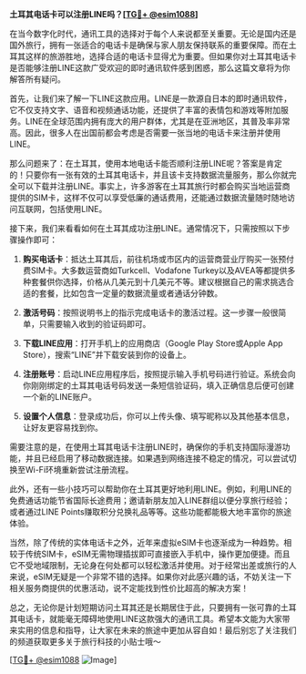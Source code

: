 **土耳其电话卡可以注册LINE吗？[[TG💪+ @esim1088](https://t.me/s/esim1088)]**

在当今数字化时代，通讯工具的选择对于每个人来说都至关重要。无论是国内还是国外旅行，拥有一张适合的电话卡是确保与家人朋友保持联系的重要保障。而在土耳其这样的旅游胜地，选择合适的电话卡显得尤为重要。但如果你对土耳其电话卡是否能够注册LINE这款广受欢迎的即时通讯软件感到困惑，那么这篇文章将为你解答所有疑问。

首先，让我们来了解一下LINE这款应用。LINE是一款源自日本的即时通讯软件，它不仅支持文字、语音和视频通话功能，还提供了丰富的表情包和游戏等附加服务。LINE在全球范围内拥有庞大的用户群体，尤其是在亚洲地区，其普及率非常高。因此，很多人在出国前都会考虑是否需要一张当地的电话卡来注册并使用LINE。

那么问题来了：在土耳其，使用本地电话卡能否顺利注册LINE呢？答案是肯定的！只要你有一张有效的土耳其电话卡，并且该卡支持数据流量服务，那么你就完全可以下载并注册LINE。事实上，许多游客在土耳其旅行时都会购买当地运营商提供的SIM卡，这样不仅可以享受低廉的通话费用，还能通过数据流量随时随地访问互联网，包括使用LINE。

接下来，我们来看看如何在土耳其成功注册LINE。通常情况下，只需按照以下步骤操作即可：

1. **购买电话卡**：抵达土耳其后，前往机场或市区内的运营商营业厅购买一张预付费SIM卡。大多数运营商如Turkcell、Vodafone Turkey以及AVEA等都提供多种套餐供你选择，价格从几美元到十几美元不等。建议根据自己的需求挑选合适的套餐，比如包含一定量的数据流量或者通话分钟数。
   
2. **激活号码**：按照说明书上的指示完成电话卡的激活过程。这一步骤一般很简单，只需要输入收到的验证码即可。

3. **下载LINE应用**：打开手机上的应用商店（Google Play Store或Apple App Store），搜索“LINE”并下载安装到你的设备上。

4. **注册账号**：启动LINE应用程序后，按照提示输入手机号码进行验证。系统会向你刚刚绑定的土耳其电话号码发送一条短信验证码，填入正确信息后便可创建一个新的LINE账户。

5. **设置个人信息**：登录成功后，你可以上传头像、填写昵称以及其他基本信息，让好友更容易找到你。

需要注意的是，在使用土耳其电话卡注册LINE时，确保你的手机支持国际漫游功能，并且已经启用了移动数据连接。如果遇到网络连接不稳定的情况，可以尝试切换至Wi-Fi环境重新尝试注册流程。

此外，还有一些小技巧可以帮助你在土耳其更好地利用LINE。例如，利用LINE的免费通话功能节省国际长途费用；邀请新朋友加入LINE群组以便分享旅行经验；或者通过LINE Points赚取积分兑换礼品等等。这些功能都能极大地丰富你的旅途体验。

当然，除了传统的实体电话卡之外，近年来虚拟eSIM卡也逐渐成为一种趋势。相较于传统SIM卡，eSIM无需物理插拔即可直接嵌入手机中，操作更加便捷。而且它不受地域限制，无论身在何处都可以轻松激活并使用。对于经常出差或旅行的人来说，eSIM无疑是一个非常不错的选择。如果你对此感兴趣的话，不妨关注一下相关服务商提供的优惠活动，说不定能找到性价比超高的解决方案！

总之，无论你是计划短期访问土耳其还是长期居住于此，只要拥有一张可靠的土耳其电话卡，就能毫无障碍地使用LINE这款强大的通讯工具。希望本文能为大家带来实用的信息和指导，让大家在未来的旅途中更加从容自如！最后别忘了关注我们的频道获取更多关于旅行科技的小贴士哦～ 

[[TG💪+ @esim1088](https://t.me/s/esim1088) ![Image](https://i.postimg.cc/4NQfJmqS/Snipaste-2025-05-13-00-14-12.png)]